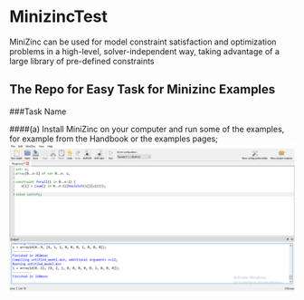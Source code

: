 # MinizincTest

MiniZinc can be used for model constraint satisfaction and optimization problems in a high-level, solver-independent way, taking advantage of a large library of pre-defined constraints

## The Repo for Easy Task for Minizinc Examples

###Task Name

####(a) Install MiniZinc on your computer and run some of the examples, for example from the Handbook or the examples pages;
![1](MinizincTestp.png)


